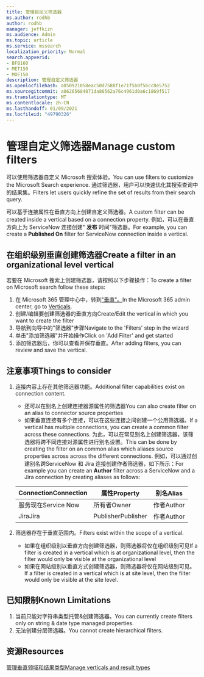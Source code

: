```yaml
---
title: 管理自定义筛选器
ms.author: rodhb
author: rodhb
manager: jeffkizn
ms.audience: Admin
ms.topic: article
ms.service: mssearch
localization_priority: Normal
search.appverid:
- BFB160
- MET150
- MOE150
description: 管理自定义筛选器
ms.openlocfilehash: a050921058eac50d7588f1e71f5b0f56cc8e5752
ms.sourcegitcommit: a86265684871da86562a76c4961d0a6c1869f517
ms.translationtype: MT
ms.contentlocale: zh-CN
ms.lasthandoff: 01/09/2021
ms.locfileid: "49790326"
---
```

# <a name="manage-custom-filters"></a><span data-ttu-id="8e4ca-103">管理自定义筛选器</span><span class="sxs-lookup"><span data-stu-id="8e4ca-103">Manage custom filters</span></span>

<span data-ttu-id="8e4ca-104">可以使用筛选器自定义 Microsoft 搜索体验。</span><span class="sxs-lookup"><span data-stu-id="8e4ca-104">You can use filters to customize the Microsoft Search experience.</span></span> <span data-ttu-id="8e4ca-105">通过筛选器，用户可以快速优化其搜索查询中的结果集。</span><span class="sxs-lookup"><span data-stu-id="8e4ca-105">Filters let users quickly refine the set of results from their search query.</span></span>

<span data-ttu-id="8e4ca-106">可以基于连接属性在垂直方向上创建自定义筛选器。</span><span class="sxs-lookup"><span data-stu-id="8e4ca-106">A custom filter can be created inside a vertical based on a connection property.</span></span> <span data-ttu-id="8e4ca-107">例如，可以在垂直方向上为 ServiceNow 连接创建" **发布** 时间"筛选器。</span><span class="sxs-lookup"><span data-stu-id="8e4ca-107">For example, you can create a **Published On** filter for ServiceNow connection inside a vertical.</span></span>

## <a name="create-a-filter-in-an-organizational-level-vertical"></a><span data-ttu-id="8e4ca-108">在组织级别垂直创建筛选器</span><span class="sxs-lookup"><span data-stu-id="8e4ca-108">Create a filter in an organizational level vertical</span></span>

<span data-ttu-id="8e4ca-109">若要在 Microsoft 搜索上创建筛选器，请按照以下步骤操作：</span><span class="sxs-lookup"><span data-stu-id="8e4ca-109">To create a filter on Microsoft search follow these steps:</span></span>

1. <span data-ttu-id="8e4ca-110">在 Microsoft 365 管理中心中，转到["垂直"。](https://admin.microsoft.com/Adminportal/Home#/MicrosoftSearch/verticals)</span><span class="sxs-lookup"><span data-stu-id="8e4ca-110">In the Microsoft 365 admin center, go to [Verticals](https://admin.microsoft.com/Adminportal/Home#/MicrosoftSearch/verticals).</span></span>
1. <span data-ttu-id="8e4ca-111">创建/编辑要创建筛选器的垂直方向</span><span class="sxs-lookup"><span data-stu-id="8e4ca-111">Create/Edit the vertical in which you want to create the filter</span></span>
1. <span data-ttu-id="8e4ca-112">导航到向导中的"筛选器"步骤</span><span class="sxs-lookup"><span data-stu-id="8e4ca-112">Navigate to the 'Filters' step in the wizard</span></span>
1. <span data-ttu-id="8e4ca-113">单击"添加筛选器"并开始操作</span><span class="sxs-lookup"><span data-stu-id="8e4ca-113">Click on 'Add Filter' and get started</span></span>
1. <span data-ttu-id="8e4ca-114">添加筛选器后，你可以查看并保存垂直。</span><span class="sxs-lookup"><span data-stu-id="8e4ca-114">After adding filters, you can review and save the vertical.</span></span>

## <a name="things-to-consider"></a><span data-ttu-id="8e4ca-115">注意事项</span><span class="sxs-lookup"><span data-stu-id="8e4ca-115">Things to consider</span></span>

1. <span data-ttu-id="8e4ca-116">连接内容上存在其他筛选器功能。</span><span class="sxs-lookup"><span data-stu-id="8e4ca-116">Additional filter capabilities exist on connection content.</span></span>

    - <span data-ttu-id="8e4ca-117">还可以在别名上创建连接器源属性的筛选器</span><span class="sxs-lookup"><span data-stu-id="8e4ca-117">You can also create filter on an alias to connector source properties</span></span>
    - <span data-ttu-id="8e4ca-118">如果垂直连接有多个连接，可以在这些连接之间创建一个公用筛选器。</span><span class="sxs-lookup"><span data-stu-id="8e4ca-118">If a vertical has multiple connections, you can create a common filter across these connections.</span></span> <span data-ttu-id="8e4ca-119">为此，可以在常见别名上创建筛选器，该筛选器将跨不同连接对源属性进行别名设置。</span><span class="sxs-lookup"><span data-stu-id="8e4ca-119">This can be done by creating the filter on an common alias which aliases source properties across across the different connections.</span></span> <span data-ttu-id="8e4ca-120">例如，可以通过创建别名跨ServiceNow 和 Jira 连接创建作者筛选器，如下所示：</span><span class="sxs-lookup"><span data-stu-id="8e4ca-120">For example you can create an **Author** filter across a ServiceNow and a Jira connection by creating aliases as follows:</span></span>

    | <span data-ttu-id="8e4ca-121">Connection</span><span class="sxs-lookup"><span data-stu-id="8e4ca-121">Connection</span></span> | <span data-ttu-id="8e4ca-122">属性</span><span class="sxs-lookup"><span data-stu-id="8e4ca-122">Property</span></span> | <span data-ttu-id="8e4ca-123">别名</span><span class="sxs-lookup"><span data-stu-id="8e4ca-123">Alias</span></span> |
    | --- | --- | --- |
    | <span data-ttu-id="8e4ca-124">服务现在</span><span class="sxs-lookup"><span data-stu-id="8e4ca-124">Service Now</span></span> | <span data-ttu-id="8e4ca-125">所有者</span><span class="sxs-lookup"><span data-stu-id="8e4ca-125">Owner</span></span> | <span data-ttu-id="8e4ca-126">作者</span><span class="sxs-lookup"><span data-stu-id="8e4ca-126">Author</span></span> |
    | <span data-ttu-id="8e4ca-127">Jira</span><span class="sxs-lookup"><span data-stu-id="8e4ca-127">Jira</span></span> | <span data-ttu-id="8e4ca-128">Publisher</span><span class="sxs-lookup"><span data-stu-id="8e4ca-128">Publisher</span></span> | <span data-ttu-id="8e4ca-129">作者</span><span class="sxs-lookup"><span data-stu-id="8e4ca-129">Author</span></span> |

1. <span data-ttu-id="8e4ca-130">筛选器存在于垂直范围内。</span><span class="sxs-lookup"><span data-stu-id="8e4ca-130">Filters exist within the scope of a vertical.</span></span>

    - <span data-ttu-id="8e4ca-131">如果在组织级别以垂直方向创建筛选器，则筛选器将仅在组织级别可见</span><span class="sxs-lookup"><span data-stu-id="8e4ca-131">If a filter is created in a vertical which is at organizational level, then the filter would only be visible at the organizational level</span></span>
    - <span data-ttu-id="8e4ca-132">如果在网站级别以垂直方式创建筛选器，则筛选器将仅在网站级别可见。</span><span class="sxs-lookup"><span data-stu-id="8e4ca-132">If a filter is created in a vertical which is at site level, then the filter would only be visible at the site level.</span></span>

## <a name="known-limitations"></a><span data-ttu-id="8e4ca-133">已知限制</span><span class="sxs-lookup"><span data-stu-id="8e4ca-133">Known Limitations</span></span>

1. <span data-ttu-id="8e4ca-134">当前只能对字符串类型托管&创建筛选器。</span><span class="sxs-lookup"><span data-stu-id="8e4ca-134">You can currently create filters only on string & date type managed properties.</span></span>
1. <span data-ttu-id="8e4ca-135">无法创建分层筛选器。</span><span class="sxs-lookup"><span data-stu-id="8e4ca-135">You cannot create hierarchical filters.</span></span>

## <a name="resources"></a><span data-ttu-id="8e4ca-136">资源</span><span class="sxs-lookup"><span data-stu-id="8e4ca-136">Resources</span></span>

[<span data-ttu-id="8e4ca-137">管理垂直领域和结果类型</span><span class="sxs-lookup"><span data-stu-id="8e4ca-137">Manage verticals and result types</span></span>](customize-search-page.md)
